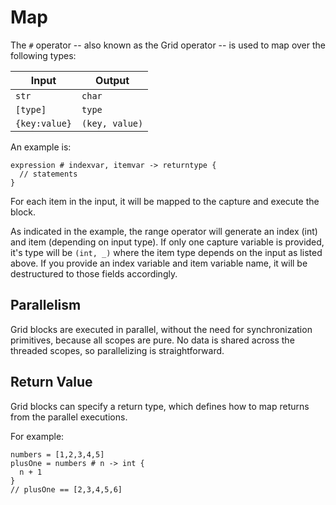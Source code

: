 # Map

The `#` operator -- also known as the Grid operator -- is used to map over the following types:

| Input | Output |
|-------|--------|
|`str`|`char`|
|`[type]`|`type`|
|`{key:value}`|`(key, value)`|

An example is:

```
expression # indexvar, itemvar -> returntype {
  // statements
}
```

For each item in the input, it will be mapped to the capture and execute the block.

As indicated in the example, the range operator will generate an index (int) and item (depending on input type). If only one capture variable is provided, it's type will be `(int, _)` where the item type depends on the input as listed above. If you provide an index variable and item variable name, it will be destructured to those fields accordingly.

## Parallelism

Grid blocks are executed in parallel, without the need for synchronization primitives, because all scopes are pure. No data is shared across the threaded scopes, so parallelizing is straightforward.

## Return Value

Grid blocks can specify a return type, which defines how to map returns from the parallel executions.

For example:

```
numbers = [1,2,3,4,5]
plusOne = numbers # n -> int {
  n + 1
}
// plusOne == [2,3,4,5,6]
```

